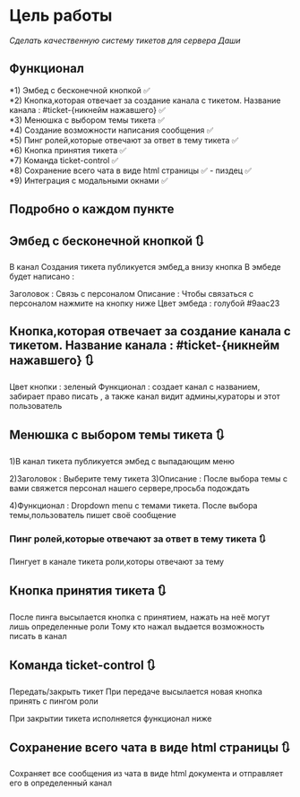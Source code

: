 # Цель работы

*Сделать качественную систему тикетов для сервера Даши*

## Функционал

*1) Эмбед с бесконечной кнопкой ✅<br>
*2) Кнопка,которая отвечает за создание канала с тикетом. Название канала : #ticket-{никнейм нажавшего} ✅ <br>
*3) Менюшка с выбором темы тикета ✅<br>
*4) Создание возможности написания сообщения ✅<br>
*5) Пинг ролей,которые отвечают за ответ в тему тикета ✅<br>
*6) Кнопка принятия тикета ✅<br>
*7) Команда ticket-control ✅<br>
*8) Сохранение всего чата в виде html страницы ✅ - пиздец ✅<br>
*9) Интеграция с модальными окнами ✅<br>


## Подробно о каждом пункте

## Эмбед с бесконечной кнопкой 🔃
В канал Создания тикета публикуется эмбед,а внизу кнопка
В эмбеде будет написано :

Заголовок : Связь с персоналом
Описание : Чтобы связаться с персоналом нажмите на кнопку ниже
Цвет эмбеда : голубой #9aac23

## Кнопка,которая отвечает за создание канала с тикетом. Название канала : #ticket-{никнейм нажавшего} 🔃

Цвет кнопки : зеленый
Функционал : создает канал с названием, забирает право писать , а также канал видит админы,кураторы и этот пользователь

## Менюшка с выбором темы тикета 🔃
1)В канал тикета публикуется эмбед с выпадающим меню

2)Заголовок : Выберите тему тикета
3)Описание : После выбора темы с вами свяжется персонал нашего сервере,просьба подождать

4)Функционал :  Dropdown menu с темами тикета. После выбора темы,пользователь пишет своё сообщение

### Пинг ролей,которые отвечают за ответ в тему тикета 🔃

Пингует в канале тикета роли,которы отвечают за тему

##  Кнопка принятия тикета   🔃

После пинга высылается кнопка с принятием, нажать на неё могут лишь определенные роли
Тому кто нажал выдается возможность писать в канал

##  Команда ticket-control 🔃

Передать/закрыть тикет
При передаче высылается новая кнопка принять с пингом роли

При закрытии тикета исполняется функционал ниже

##  Сохранение всего чата в виде html страницы 🔃

Сохраняет все сообщения из чата в виде html документа и отправляет его в определенный канал





